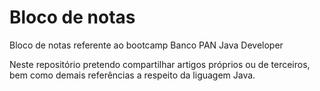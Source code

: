 # Bloco de notas

Bloco de notas referente ao bootcamp Banco PAN Java Developer

Neste repositório pretendo compartilhar artigos próprios ou de terceiros,
bem como demais referências a respeito da liguagem Java.
